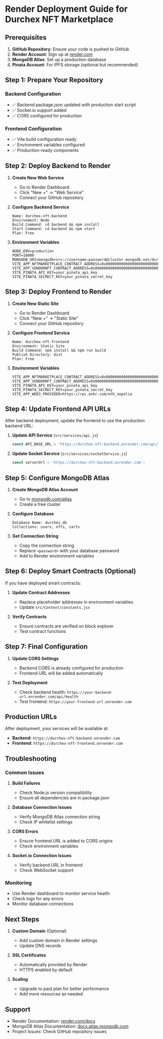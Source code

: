 # Render Deployment Guide for Durchex NFT Marketplace

## Prerequisites

1. **GitHub Repository**: Ensure your code is pushed to GitHub
2. **Render Account**: Sign up at [render.com](https://render.com)
3. **MongoDB Atlas**: Set up a production database
4. **Pinata Account**: For IPFS storage (optional but recommended)

## Step 1: Prepare Your Repository

### Backend Configuration
- ✅ Backend package.json updated with production start script
- ✅ Socket.io support added
- ✅ CORS configured for production

### Frontend Configuration
- ✅ Vite build configuration ready
- ✅ Environment variables configured
- ✅ Production-ready components

## Step 2: Deploy Backend to Render

1. **Create New Web Service**
   - Go to Render Dashboard
   - Click "New +" → "Web Service"
   - Connect your GitHub repository

2. **Configure Backend Service**
   ```
   Name: durchex-nft-backend
   Environment: Node
   Build Command: cd backend && npm install
   Start Command: cd backend && npm start
   Plan: Free
   ```

3. **Environment Variables**
   ```
   NODE_ENV=production
   PORT=10000
   MONGODB_URI=mongodb+srv://username:password@cluster.mongodb.net/durchex_db
   VITE_APP_NFTMARKETPLACE_CONTRACT_ADDRESS=0x0000000000000000000000000000000000000000
   VITE_APP_VENDORNFT_CONTRACT_ADDRESS=0x0000000000000000000000000000000000000000
   VITE_PINATA_API_KEY=your_pinata_api_key
   VITE_PINATA_SECRECT_KEY=your_pinata_secret_key
   ```

## Step 3: Deploy Frontend to Render

1. **Create New Static Site**
   - Go to Render Dashboard
   - Click "New +" → "Static Site"
   - Connect your GitHub repository

2. **Configure Frontend Service**
   ```
   Name: durchex-nft-frontend
   Environment: Static Site
   Build Command: npm install && npm run build
   Publish Directory: dist
   Plan: Free
   ```

3. **Environment Variables**
   ```
   VITE_APP_NFTMARKETPLACE_CONTRACT_ADDRESS=0x0000000000000000000000000000000000000000
   VITE_APP_VENDORNFT_CONTRACT_ADDRESS=0x0000000000000000000000000000000000000000
   VITE_PINATA_API_KEY=your_pinata_api_key
   VITE_PINATA_SECRECT_KEY=your_pinata_secret_key
   VITE_APP_WEB3_PROVIDER=https://rpc.ankr.com/eth_sepolia
   ```

## Step 4: Update Frontend API URLs

After backend deployment, update the frontend to use the production backend URL:

1. **Update API Service** (`src/services/api.js`)
   ```javascript
   const API_BASE_URL = 'https://durchex-nft-backend.onrender.com/api/v1';
   ```

2. **Update Socket Service** (`src/services/socketService.js`)
   ```javascript
   const serverUrl = 'https://durchex-nft-backend.onrender.com';
   ```

## Step 5: Configure MongoDB Atlas

1. **Create MongoDB Atlas Account**
   - Go to [mongodb.com/atlas](https://mongodb.com/atlas)
   - Create a free cluster

2. **Configure Database**
   ```
   Database Name: durchex_db
   Collections: users, nfts, carts
   ```

3. **Get Connection String**
   - Copy the connection string
   - Replace `<password>` with your database password
   - Add to Render environment variables

## Step 6: Deploy Smart Contracts (Optional)

If you have deployed smart contracts:

1. **Update Contract Addresses**
   - Replace placeholder addresses in environment variables
   - Update `src/Context/constants.jsx`

2. **Verify Contracts**
   - Ensure contracts are verified on block explorer
   - Test contract functions

## Step 7: Final Configuration

1. **Update CORS Settings**
   - Backend CORS is already configured for production
   - Frontend URL will be added automatically

2. **Test Deployment**
   - Check backend health: `https://your-backend-url.onrender.com/api/health`
   - Test frontend: `https://your-frontend-url.onrender.com`

## Production URLs

After deployment, your services will be available at:
- **Backend**: `https://durchex-nft-backend.onrender.com`
- **Frontend**: `https://durchex-nft-frontend.onrender.com`

## Troubleshooting

### Common Issues

1. **Build Failures**
   - Check Node.js version compatibility
   - Ensure all dependencies are in package.json

2. **Database Connection Issues**
   - Verify MongoDB Atlas connection string
   - Check IP whitelist settings

3. **CORS Errors**
   - Ensure frontend URL is added to CORS origins
   - Check environment variables

4. **Socket.io Connection Issues**
   - Verify backend URL in frontend
   - Check WebSocket support

### Monitoring

- Use Render dashboard to monitor service health
- Check logs for any errors
- Monitor database connections

## Next Steps

1. **Custom Domain** (Optional)
   - Add custom domain in Render settings
   - Update DNS records

2. **SSL Certificates**
   - Automatically provided by Render
   - HTTPS enabled by default

3. **Scaling**
   - Upgrade to paid plan for better performance
   - Add more resources as needed

## Support

- Render Documentation: [render.com/docs](https://render.com/docs)
- MongoDB Atlas Documentation: [docs.atlas.mongodb.com](https://docs.atlas.mongodb.com)
- Project Issues: Check GitHub repository issues


